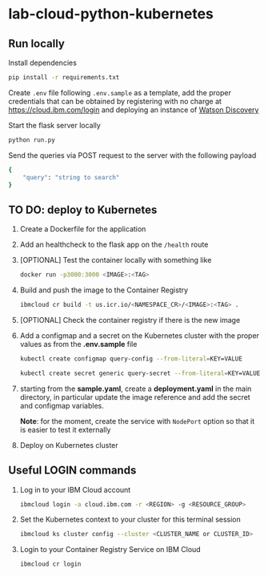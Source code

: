 # lab-cloud-python-kubernetes

## Run locally

Install dependencies

```bash
pip install -r requirements.txt
```

Create `.env` file following `.env.sample` as a template, add the proper credentials that can be obtained by registering with no charge at https://cloud.ibm.com/login and deploying an instance of [Watson Discovery](https://cloud.ibm.com/catalog/services/watson-discovery)

Start the flask server locally

```bash
python run.py
```

Send the queries via POST request to the server with the following payload

```bash
{
    "query": "string to search"
}
```

## TO DO: deploy to Kubernetes

1. Create a Dockerfile for the application

2. Add an healthcheck to the flask app on the `/health` route

3. [OPTIONAL] Test the container locally with something like

    ```bash
    docker run -p3000:3000 <IMAGE>:<TAG>
    ```

4. Build and push the image to the Container Registry

    ```bash
    ibmcloud cr build -t us.icr.io/<NAMESPACE_CR>/<IMAGE>:<TAG> .
    ```

5. [OPTIONAL] Check the container registry if there is the new image

6. Add a configmap and a secret on the Kubernetes cluster with the proper values as from the **.env.sample** file

    ```bash
    kubectl create configmap query-config --from-literal=KEY=VALUE
    ```

    ```bash
    kubectl create secret generic query-secret --from-literal=KEY=VALUE
    ```

7. starting from the **sample.yaml**, create a **deployment.yaml** in the main directory, in particular update the image reference and add the secret and configmap variables.

    **Note**: for the moment, create the service with `NodePort` option so that it is easier to test it externally

8. Deploy on Kubernetes cluster

## Useful LOGIN commands

1. Log in to your IBM Cloud account

    ```bash
    ibmcloud login -a cloud.ibm.com -r <REGION> -g <RESOURCE_GROUP>
    ```

2. Set the Kubernetes context to your cluster for this terminal session

    ```bash
    ibmcloud ks cluster config --cluster <CLUSTER_NAME or CLUSTER_ID>
    ```

3. Login to your Container Registry Service on IBM Cloud

    ```bash
    ibmcloud cr login
    ```
